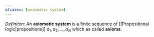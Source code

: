 ```yaml
---
aliases: [axiomatic system]
---
```

*Definiton:* An **axiomatic system** is a finite sequence of [[Propositional logic|propositions]] $a_1, a_2,...,a_N$ which as called **axioms**.


